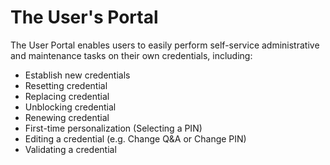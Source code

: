 # The User's Portal

The User Portal enables users to easily perform self-service administrative and maintenance tasks on their own credentials, including:

* Establish new credentials
* Resetting credential
* Replacing credential
* Unblocking credential
* Renewing credential
* First-time personalization (Selecting a PIN)
* Editing a credential (e.g. Change Q&A or Change PIN)
* Validating a credential

